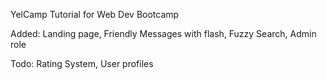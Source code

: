 YelCamp Tutorial for Web Dev Bootcamp

Added: Landing page, Friendly Messages with flash, Fuzzy Search, Admin role

Todo: Rating System, User profiles